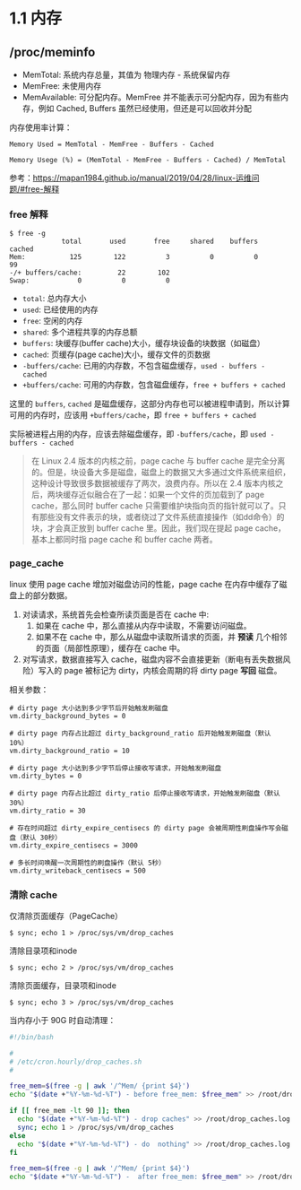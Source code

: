 # 1.1 内存

## /proc/meminfo

- MemTotal: 系统内存总量，其值为 物理内存 - 系统保留内存
- MemFree: 未使用内存
- MemAvailable: 可分配内存。MemFree 并不能表示可分配内存，因为有些内存，例如 Cached, Buffers 虽然已经使用，但还是可以回收并分配

内存使用率计算：

    Memory Used = MemTotal - MemFree - Buffers - Cached

    Memory Usege (%) = (MemTotal - MemFree - Buffers - Cached) / MemTotal

参考：https://mapan1984.github.io/manual/2019/04/28/linux-运维问题/#free-解释

### free 解释

    $ free -g
                 total       used       free     shared    buffers     cached
    Mem:           125        122          3          0          0         99
    -/+ buffers/cache:         22        102
    Swap:            0          0          0


* `total`: 总内存大小
* `used`: 已经使用的内存
* `free`: 空闲的内存
* `shared`: 多个进程共享的内存总额
* `buffers`: 块缓存(buffer cache)大小，缓存块设备的块数据（如磁盘）
* `cached`: 页缓存(page cache)大小，缓存文件的页数据
* `-buffers/cache`: 已用的内存数，不包含磁盘缓存，`used - buffers - cached`
* `+buffers/cache`: 可用的内存数，包含磁盘缓存，`free + buffers + cached`

这里的 `buffers`, `cached` 是磁盘缓存，这部分内存也可以被进程申请到，所以计算可用的内存时，应该用 `+buffers/cache`，即 `free + buffers + cached`

实际被进程占用的内存，应该去除磁盘缓存，即 `-buffers/cache`，即 `used - buffers - cached`

> 在 Linux 2.4 版本的内核之前，page cache 与 buffer cache 是完全分离的。但是，块设备大多是磁盘，磁盘上的数据又大多通过文件系统来组织，这种设计导致很多数据被缓存了两次，浪费内存。所以在 2.4 版本内核之后，两块缓存近似融合在了一起：如果一个文件的页加载到了 page cache，那么同时 buffer cache 只需要维护块指向页的指针就可以了。只有那些没有文件表示的块，或者绕过了文件系统直接操作（如dd命令）的块，才会真正放到 buffer cache 里。因此，我们现在提起 page cache，基本上都同时指 page cache 和 buffer cache 两者。

### page_cache

linux 使用 page cache 增加对磁盘访问的性能，page cache 在内存中缓存了磁盘上的部分数据。

1. 对读请求，系统首先会检查所读页面是否在 cache 中:
    1. 如果在 cache 中，那么直接从内存中读取，不需要访问磁盘。
    2. 如果不在 cache 中，那么从磁盘中读取所请求的页面，并 **预读** 几个相邻的页面（局部性原理），缓存在 cache 中。
2. 对写请求，数据直接写入 cache，磁盘内容不会直接更新（断电有丢失数据风险）写入的 page 被标记为 dirty，内核会周期的将 dirty page **写回** 磁盘。


相关参数：

    # dirty page 大小达到多少字节后开始触发刷磁盘
    vm.dirty_background_bytes = 0

    # dirty page 内存占比超过 dirty_background_ratio 后开始触发刷磁盘（默认 10%）
    vm.dirty_background_ratio = 10

    # dirty page 大小达到多少字节后停止接收写请求，开始触发刷磁盘
    vm.dirty_bytes = 0

    # dirty page 内存占比超过 dirty_ratio 后停止接收写请求，开始触发刷磁盘（默认 30%）
    vm.dirty_ratio = 30

    # 存在时间超过 dirty_expire_centisecs 的 dirty page 会被周期性刷盘操作写会磁盘（默认 30秒）
    vm.dirty_expire_centisecs = 3000

    # 多长时间唤醒一次周期性的刷盘操作（默认 5秒）
    vm.dirty_writeback_centisecs = 500

### 清除 cache

仅清除页面缓存（PageCache）

    $ sync; echo 1 > /proc/sys/vm/drop_caches

清除目录项和inode

    $ sync; echo 2 > /proc/sys/vm/drop_caches

清除页面缓存，目录项和inode

    $ sync; echo 3 > /proc/sys/vm/drop_caches

当内存小于 90G 时自动清理：

``` bash
#!/bin/bash

#
# /etc/cron.hourly/drop_caches.sh
#

free_mem=$(free -g | awk '/^Mem/ {print $4}')
echo "$(date +"%Y-%m-%d-%T") - before free_mem: $free_mem" >> /root/drop_caches.log 2>&1

if [[ free_mem -lt 90 ]]; then
  echo "$(date +"%Y-%m-%d-%T") - drop caches" >> /root/drop_caches.log 2>&1
  sync; echo 1 > /proc/sys/vm/drop_caches
else
  echo "$(date +"%Y-%m-%d-%T") - do  nothing" >> /root/drop_caches.log 2>&1
fi

free_mem=$(free -g | awk '/^Mem/ {print $4}')
echo "$(date +"%Y-%m-%d-%T") -  after free_mem: $free_mem" >> /root/drop_caches.log 2>&1
```
